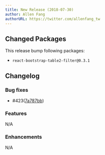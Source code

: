 ```yaml
---
title: New Release (2018-07-30)
author: Allen Fang
authorURL: https://twitter.com/allenfang_tw
---
```


## Changed Packages

This release bump following packages:

* `react-bootstrap-table2-filter@0.3.1`

## Changelog

### Bug fixes
* #423([7a787bb](https://github.com/react-bootstrap-table/react-bootstrap-table2/commit/6522f6d964a0df32a2f4ec43270a33cba6357292))

### Features
N/A

### Enhancements
N/A